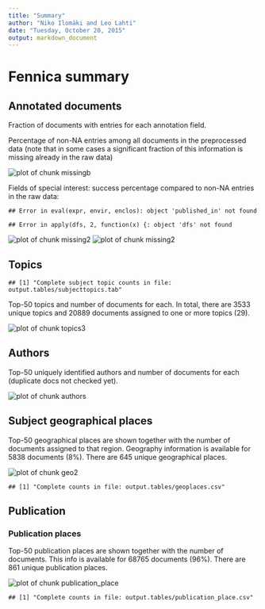 ```yaml
---
title: "Summary"
author: "Niko Ilomäki and Leo Lahti"
date: "Tuesday, October 20, 2015"
output: markdown_document
---
```


# Fennica summary

## Annotated documents

Fraction of documents with entries for each annotation field.



Percentage of non-NA entries among all documents in the preprocessed data (note that in some cases a significant fraction of this information is missing already in the raw data)

![plot of chunk missingb](figure/missingb-1.png) 


Fields of special interest: success percentage compared to non-NA entries in the raw data: 


```
## Error in eval(expr, envir, enclos): object 'published_in' not found
```

```
## Error in apply(dfs, 2, function(x) {: object 'dfs' not found
```

![plot of chunk missing2](figure/missing2-1.png) ![plot of chunk missing2](figure/missing2-2.png) 

## Topics





```
## [1] "Complete subject topic counts in file: output.tables/subjecttopics.tab"
```

Top-50 topics and number of documents for each. In total, there are 3533 unique topics and 20889 documents assigned to one or more topics (29).

![plot of chunk topics3](figure/topics3-1.png) 


## Authors

Top-50 uniquely identified authors and number of documents for each (duplicate docs not checked yet).

![plot of chunk authors](figure/authors-1.png) 


## Subject geographical places



Top-50 geographical places are shown together with the number of documents assigned to that region. Geography information is available for 5838 documents (8%). There are 645 unique geographical places.

![plot of chunk geo2](figure/geo2-1.png) 


```
## [1] "Complete counts in file: output.tables/geoplaces.csv"
```



## Publication 

### Publication places

Top-50 publication places are shown together with the number of documents. This info is available for 68765 documents (96%). There are 861 unique publication places.

![plot of chunk publication_place](figure/publication_place-1.png) 

	

```
## [1] "Complete counts in file: output.tables/publication_place.csv"
```

